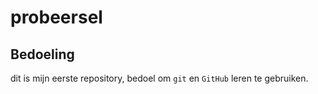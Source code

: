 # probeersel

## Bedoeling
dit is mijn eerste repository, bedoel om `git` en `GitHub` leren te gebruiken. 

